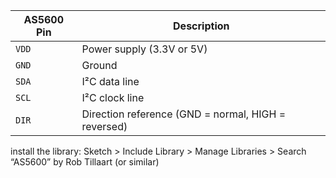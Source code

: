| AS5600 Pin | Description                                         |
| ---------- | --------------------------------------------------- |
| `VDD`      | Power supply (3.3V or 5V)                           |
| `GND`      | Ground                                              |
| `SDA`      | I²C data line                                       |
| `SCL`      | I²C clock line                                      |
| `DIR`      | Direction reference (GND = normal, HIGH = reversed) |


install the library:
Sketch > Include Library > Manage Libraries > Search “AS5600” by Rob Tillaart (or similar)
